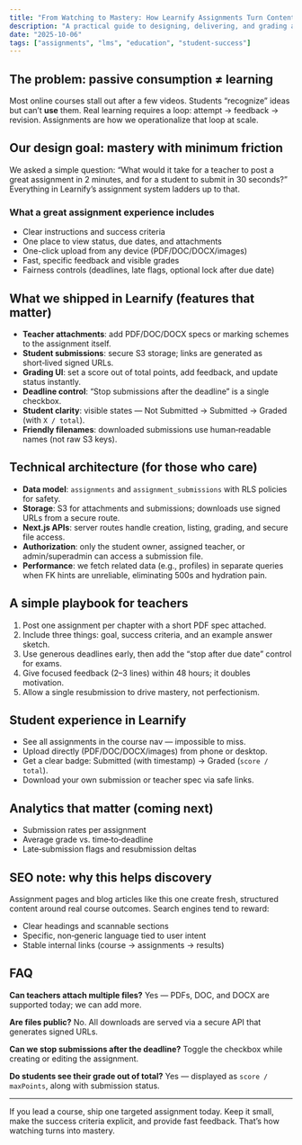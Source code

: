 ```yaml
---
title: "From Watching to Mastery: How Learnify Assignments Turn Content into Outcomes"
description: "A practical guide to designing, delivering, and grading assignments that build real understanding — plus the exact product and technical decisions we implemented to make it seamless."
date: "2025-10-06"
tags: ["assignments", "lms", "education", "student-success"]
---
```


## The problem: passive consumption ≠ learning

Most online courses stall out after a few videos. Students “recognize” ideas but can’t **use** them. Real learning requires a loop: attempt → feedback → revision. Assignments are how we operationalize that loop at scale.

## Our design goal: mastery with minimum friction

We asked a simple question: “What would it take for a teacher to post a great assignment in 2 minutes, and for a student to submit in 30 seconds?” Everything in Learnify’s assignment system ladders up to that.

### What a great assignment experience includes

- Clear instructions and success criteria
- One place to view status, due dates, and attachments
- One-click upload from any device (PDF/DOC/DOCX/images)
- Fast, specific feedback and visible grades
- Fairness controls (deadlines, late flags, optional lock after due date)

## What we shipped in Learnify (features that matter)

- **Teacher attachments**: add PDF/DOC/DOCX specs or marking schemes to the assignment itself.
- **Student submissions**: secure S3 storage; links are generated as short‑lived signed URLs.
- **Grading UI**: set a score out of total points, add feedback, and update status instantly.
- **Deadline control**: “Stop submissions after the deadline” is a single checkbox.
- **Student clarity**: visible states — Not Submitted → Submitted → Graded (with `X / total`).
- **Friendly filenames**: downloaded submissions use human‑readable names (not raw S3 keys).

## Technical architecture (for those who care)

- **Data model**: `assignments` and `assignment_submissions` with RLS policies for safety.
- **Storage**: S3 for attachments and submissions; downloads use signed URLs from a secure route.
- **Next.js APIs**: server routes handle creation, listing, grading, and secure file access.
- **Authorization**: only the student owner, assigned teacher, or admin/superadmin can access a submission file.
- **Performance**: we fetch related data (e.g., profiles) in separate queries when FK hints are unreliable, eliminating 500s and hydration pain.

## A simple playbook for teachers

1. Post one assignment per chapter with a short PDF spec attached.
2. Include three things: goal, success criteria, and an example answer sketch.
3. Use generous deadlines early, then add the “stop after due date” control for exams.
4. Give focused feedback (2–3 lines) within 48 hours; it doubles motivation.
5. Allow a single resubmission to drive mastery, not perfectionism.

## Student experience in Learnify

- See all assignments in the course nav — impossible to miss.
- Upload directly (PDF/DOC/DOCX/images) from phone or desktop.
- Get a clear badge: Submitted (with timestamp) → Graded (`score / total`).
- Download your own submission or teacher spec via safe links.

## Analytics that matter (coming next)

- Submission rates per assignment
- Average grade vs. time‑to‑deadline
- Late‑submission flags and resubmission deltas

## SEO note: why this helps discovery

Assignment pages and blog articles like this one create fresh, structured content around real course outcomes. Search engines tend to reward:

- Clear headings and scannable sections
- Specific, non‑generic language tied to user intent
- Stable internal links (course → assignments → results)

## FAQ

**Can teachers attach multiple files?** Yes — PDFs, DOC, and DOCX are supported today; we can add more.

**Are files public?** No. All downloads are served via a secure API that generates signed URLs.

**Can we stop submissions after the deadline?** Toggle the checkbox while creating or editing the assignment.

**Do students see their grade out of total?** Yes — displayed as `score / maxPoints`, along with submission status.

---

If you lead a course, ship one targeted assignment today. Keep it small, make the success criteria explicit, and provide fast feedback. That’s how watching turns into mastery.


